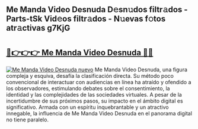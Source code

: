 ## Me Manda Video Desnuda D𝚎sn𝚞dos filtr𝚊dos - Parts-tSk Vid𝚎os filtr𝚊dos - N𝚞evas f𝚘tos atr𝚊ctivas g7KjG

# <h2><a href="http://mb8kcz.tromn.icu/?c=Me+Manda+Video+Desnuda">🔗👉👉👉 Me Manda Video Desnuda 🔗🔗</a></h2>

[![Me Manda Video Desnuda nuevo](https://i.imgur.com/pEAQMta.gif)](http://mb8kcz.tromn.icu/?c=Me+Manda+Video+Desnuda)
Me Manda Video Desnuda, una figura compleja y esquiva, desafía la clasificación directa. Su método poco convencional de interactuar con audiencias en línea ha atraído y ofendido a los observadores, estimulando debates sobre el consentimiento, la identidad y las complejidades de las sociedades virtuales. A pesar de la incertidumbre de sus próximos pasos, su impacto en el ámbito digital es significativo. Armada con un espíritu inquebrantable y un atractivo innegable, la influencia de Me Manda Video Desnuda en el panorama digital no tiene paralelo.
